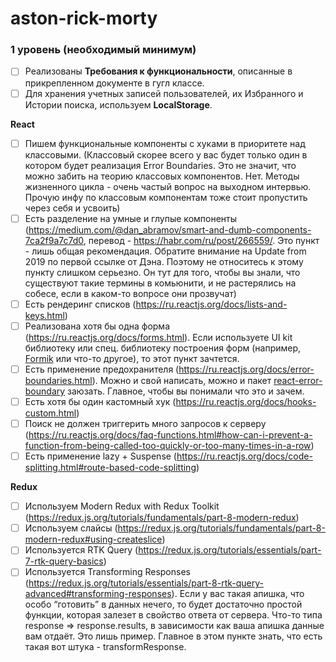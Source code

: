 # aston-rick-morty
### **1 уровень (необходимый минимум)**

- [ ]  Реализованы **Требования к функциональности**, описанные в прикрепленном документе в гугл классе.
- [ ]  Для хранения учетных записей пользователей, их Избранного и Истории поиска, используем **LocalStorage**.

**React**

- [ ]  Пишем функциональные компоненты c хуками в приоритете над классовыми. (Классовый скорее всего у вас будет только один в котором будет реализация Error Boundaries. Это не значит, что можно забить на теорию классовых компонентов. Нет. Методы жизненного цикла - очень частый вопрос на выходном интервью. Прочую инфу по классовым компонентам тоже стоит пропустить через себя и усвоить)
- [ ]  Есть разделение на умные и глупые компоненты (https://medium.com/@dan_abramov/smart-and-dumb-components-7ca2f9a7c7d0, перевод - https://habr.com/ru/post/266559/. Это пункт - лишь общая рекомендация. Обратите внимание на Update from 2019 по первой ссылке от Дэна. Поэтому не относитесь к этому пункту слишком серьезно. Он тут для того, чтобы вы знали, что существуют такие термины в комьюнити, и не растерялись на собесе, если в каком-то вопросе они прозвучат)
- [ ]  Есть рендеринг списков (https://ru.reactjs.org/docs/lists-and-keys.html)
- [ ]  Реализована хотя бы одна форма (https://ru.reactjs.org/docs/forms.html). Если используете UI kit библиотеку или спец. библиотеку построения форм (например, [Formik](https://formik.org/) или что-то другое), то этот пункт зачтется.
- [ ]  Есть применение предохранителя (https://ru.reactjs.org/docs/error-boundaries.html). Можно и свой написать, можно и пакет [react-error-boundary](https://www.npmjs.com/package/react-error-boundary) заюзать. Главное, чтобы вы понимали что это и зачем.
- [ ]  Есть хотя бы один кастомный хук (https://ru.reactjs.org/docs/hooks-custom.html)
- [ ]  Поиск не должен триггерить много запросов к серверу (https://ru.reactjs.org/docs/faq-functions.html#how-can-i-prevent-a-function-from-being-called-too-quickly-or-too-many-times-in-a-row)
- [ ]  Есть применение lazy + Suspense (https://ru.reactjs.org/docs/code-splitting.html#route-based-code-splitting)

**Redux**

- [ ]  Используем Modern Redux with Redux Toolkit (https://redux.js.org/tutorials/fundamentals/part-8-modern-redux)
- [ ]  Используем слайсы (https://redux.js.org/tutorials/fundamentals/part-8-modern-redux#using-createslice)
- [ ]  Используется RTK Query (https://redux.js.org/tutorials/essentials/part-7-rtk-query-basics)
- [ ]  Используется Transforming Responses (https://redux.js.org/tutorials/essentials/part-8-rtk-query-advanced#transforming-responses). Если у вас такая апишка, что особо “готовить” в данных нечего, то будет достаточно простой функции, которая залезет в свойство ответа от сервера. Что-то типа response ⇒ response.results, в зависимости как ваша апишка данные вам отдаёт. Это лишь пример. Главное в этом пункте знать, что есть такая вот штука - transformResponse.